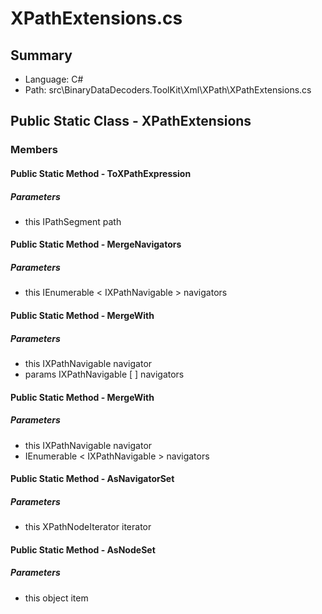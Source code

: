 ﻿# XPathExtensions.cs

## Summary

* Language: C#
* Path: src\BinaryDataDecoders.ToolKit\Xml\XPath\XPathExtensions.cs

## Public Static Class - XPathExtensions

### Members

#### Public Static Method - ToXPathExpression

#####  Parameters

 - this IPathSegment path 

#### Public Static Method - MergeNavigators

#####  Parameters

 - this IEnumerable < IXPathNavigable > navigators 

#### Public Static Method - MergeWith

#####  Parameters

 - this IXPathNavigable navigator 
 - params IXPathNavigable [  ] navigators 

#### Public Static Method - MergeWith

#####  Parameters

 - this IXPathNavigable navigator 
 - IEnumerable < IXPathNavigable > navigators 

#### Public Static Method - AsNavigatorSet

#####  Parameters

 - this XPathNodeIterator iterator 

#### Public Static Method - AsNodeSet

#####  Parameters

 - this object item 

